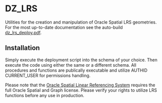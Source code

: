 # DZ_LRS
Utilities for the creation and manipulation of Oracle Spatial LRS geometries.
For the most up-to-date documentation see the auto-build  [dz_lrs_deploy.pdf](https://github.com/pauldzy/DZ_LRS/blob/master/dz_lrs_deploy.pdf).

## Installation
Simply execute the deployment script into the schema of your choice.  Then execute the code using either the same or a different schema.  All procedures and functions are publically executable and utilize AUTHID CURRENT_USER for permissions handling.

Please note that the [Oracle Spatial Linear Referencing System](https://docs.oracle.com/database/121/SPATL/sdo_lrs_concepts.htm#SPATL060) requires the full Oracle Spatial and Graph license.  Please verify your rights to utilize LRS functions before any use in production.
